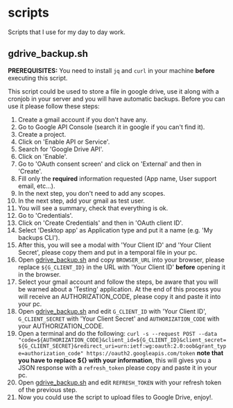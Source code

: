 # scripts

Scripts that I use for my day to day work.

## gdrive_backup.sh

**PREREQUISITES:** You need to install `jq` and `curl` in your machine **before** executing this script.

This script could be used to store a file in google drive, use it along with a cronjob in your server and you will have automatic backups. Before you can use it please follow these steps:

1. Create a gmail account if you don't have any.
2. Go to Google API Console (search it in google if you can't find it).
3. Create a project.
4. Click on 'Enable API or Service'.
5. Search for 'Google Drive API'.
6. Click on 'Enable'.
7. Go to 'OAuth consent screen' and click on 'External' and then in 'Create'.
8. Fill only the **required** information requested (App name, User support email, etc...).
9. In the next step, you don't need to add any scopes.
10. In the next step, add your gmail as test user.
11. You will see a summary, check that everything is ok.
12. Go to 'Credentials'.
13. Click on 'Create Credentials' and then in 'OAuth client ID'.
14. Select 'Desktop app' as Application type and put it a name (e.g. 'My backups CLI').
15. After this, you will see a modal with 'Your Client ID' and 'Your Client Secret', please copy them and put in a temporal file in your pc.
16. Open [gdrive_backup.sh](/gdrive_backup.sh) and copy `BROWSER_URL` into your browser, please replace `${G_CLIENT_ID}` in the URL with 'Your Client ID' **before** opening it in the browser.
17. Select your gmail account and follow the steps, be aware that you will be warned about a 'Testing' application. At the end of this process you will receive an AUTHORIZATION_CODE, please copy it and paste it into your pc.
18. Open [gdrive_backup.sh](/gdrive_backup.sh) and edit `G_CLIENT_ID` with 'Your Client ID', `G_CLIENT_SECRET` with 'Your Client Secret' and `AUTHORIZATION_CODE` with your AUTHORIZATION_CODE.
19. Open a terminal and do the following: `curl -s --request POST --data "code=${AUTHORIZATION_CODE}&client_id=${G_CLIENT_ID}&client_secret=${G_CLIENT_SECRET}&redirect_uri=urn:ietf:wg:oauth:2.0:oob&grant_type=authorization_code" https://oauth2.googleapis.com/token` **note that you have to replace ${} with your information**, this will gives you a JSON response with a `refresh_token` please copy and paste it in your pc.
20. Open [gdrive_backup.sh](/gdrive_backup.sh) and edit `REFRESH_TOKEN` with your refresh token of the previous step.
21. Now you could use the script to upload files to Google Drive, enjoy!.
